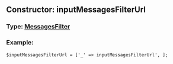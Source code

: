 ## Constructor: inputMessagesFilterUrl  




### Type: [MessagesFilter](../types/MessagesFilter.md)


### Example:

```
$inputMessagesFilterUrl = ['_' => inputMessagesFilterUrl', ];
```